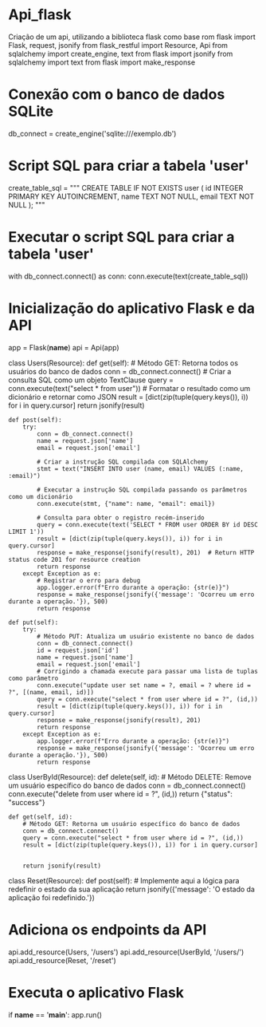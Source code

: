 # Api_flask
Criação de um api, utilizando a biblioteca flask como base
rom flask import Flask, request, jsonify
from flask_restful import Resource, Api
from sqlalchemy import create_engine, text
from flask import jsonify
from sqlalchemy import text
from flask import make_response

# Conexão com o banco de dados SQLite
db_connect = create_engine('sqlite:///exemplo.db')

# Script SQL para criar a tabela 'user'
create_table_sql = """
CREATE TABLE IF NOT EXISTS user (
    id INTEGER PRIMARY KEY AUTOINCREMENT,
    name TEXT NOT NULL,
    email TEXT NOT NULL
);
"""

# Executar o script SQL para criar a tabela 'user'
with db_connect.connect() as conn:
    conn.execute(text(create_table_sql))


# Inicialização do aplicativo Flask e da API
app = Flask(__name__)
api = Api(app)

class Users(Resource):
    def get(self):
        # Método GET: Retorna todos os usuários do banco de dados
        conn = db_connect.connect()
        # Criar a consulta SQL como um objeto TextClause
        query = conn.execute(text("select * from user"))
        # Formatar o resultado como um dicionário e retornar como JSON
        result = [dict(zip(tuple(query.keys()), i)) for i in query.cursor]
        return jsonify(result)

    def post(self):
        try:
            conn = db_connect.connect()
            name = request.json['name']
            email = request.json['email']

            # Criar a instrução SQL compilada com SQLAlchemy
            stmt = text("INSERT INTO user (name, email) VALUES (:name, :email)")

            # Executar a instrução SQL compilada passando os parâmetros como um dicionário
            conn.execute(stmt, {"name": name, "email": email})

            # Consulta para obter o registro recém-inserido
            query = conn.execute(text('SELECT * FROM user ORDER BY id DESC LIMIT 1'))
            result = [dict(zip(tuple(query.keys()), i)) for i in query.cursor]
            response = make_response(jsonify(result), 201)  # Return HTTP status code 201 for resource creation
            return response
        except Exception as e:
            # Registrar o erro para debug
            app.logger.error(f"Erro durante a operação: {str(e)}")
            response = make_response(jsonify({'message': 'Ocorreu um erro durante a operação.'}), 500)
            return response

    def put(self):
        try:
            # Método PUT: Atualiza um usuário existente no banco de dados
            conn = db_connect.connect()
            id = request.json['id']
            name = request.json['name']
            email = request.json['email']
            # Corrigindo a chamada execute para passar uma lista de tuplas como parâmetro
            conn.execute("update user set name = ?, email = ? where id = ?", [(name, email, id)])
            query = conn.execute("select * from user where id = ?", (id,))
            result = [dict(zip(tuple(query.keys()), i)) for i in query.cursor]
            response = make_response(jsonify(result), 201)
            return response
        except Exception as e:
            app.logger.error(f"Erro durante a operação: {str(e)}")
            response = make_response(jsonify({'message': 'Ocorreu um erro durante a operação.'}), 500)
            return response

class UserById(Resource):
    def delete(self, id):
        # Método DELETE: Remove um usuário específico do banco de dados
        conn = db_connect.connect()
        conn.execute("delete from user where id = ?", (id,))
        return {"status": "success"}

    def get(self, id):
        # Método GET: Retorna um usuário específico do banco de dados
        conn = db_connect.connect()
        query = conn.execute("select * from user where id = ?", (id,))
        result = [dict(zip(tuple(query.keys()), i)) for i in query.cursor]


        return jsonify(result)

class Reset(Resource):
    def post(self):
        # Implemente aqui a lógica para redefinir o estado da sua aplicação
        return jsonify({'message': 'O estado da aplicação foi redefinido.'})

# Adiciona os endpoints da API
api.add_resource(Users, '/users')
api.add_resource(UserById, '/users/<id>')
api.add_resource(Reset, '/reset')

# Executa o aplicativo Flask
if __name__ == '__main__':
    app.run()
